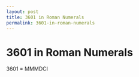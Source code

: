 ```yaml
---
layout: post
title: 3601 in Roman Numerals
permalink: 3601-in-roman-numerals
---
```


# 3601 in Roman Numerals

3601 = MMMDCI
